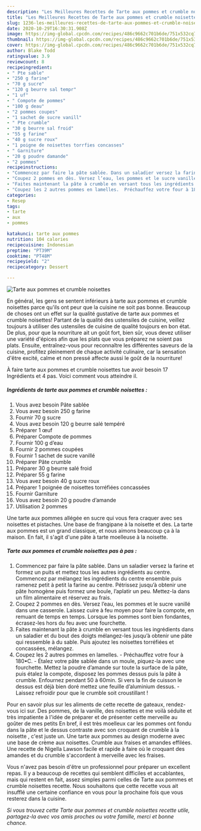 ```yaml
---
description: "Les Meilleures Recettes de Tarte aux pommes et crumble noisettes"
title: "Les Meilleures Recettes de Tarte aux pommes et crumble noisettes"
slug: 1236-les-meilleures-recettes-de-tarte-aux-pommes-et-crumble-noisettes
date: 2020-10-29T16:30:31.908Z
image: https://img-global.cpcdn.com/recipes/486c9662c701b6de/751x532cq70/tarte-aux-pommes-et-crumble-noisettes-photo-principale-de-la-recette.jpg
thumbnail: https://img-global.cpcdn.com/recipes/486c9662c701b6de/751x532cq70/tarte-aux-pommes-et-crumble-noisettes-photo-principale-de-la-recette.jpg
cover: https://img-global.cpcdn.com/recipes/486c9662c701b6de/751x532cq70/tarte-aux-pommes-et-crumble-noisettes-photo-principale-de-la-recette.jpg
author: Blake Todd
ratingvalue: 3.9
reviewcount: 8
recipeingredient:
- " Pte sable"
- "250 g farine"
- "70 g sucre"
- "120 g beurre sal tempr"
- "1 uf"
- " Compote de pommes"
- "100 g deau"
- "2 pommes coupes"
- "1 sachet de sucre vanill"
- " Pte crumble"
- "30 g beurre sal froid"
- "55 g farine"
- "40 g sucre roux"
- "1 poigne de noisettes torrfies concasses"
- " Garniture"
- "20 g poudre damande"
- "2 pommes"
recipeinstructions:
- "Commencez par faire la pâte sablée. Dans un saladier versez la farine et formez un puits et mettez tous les autres ingrédients au centre. Commencez par mélangez les ingrédients du centre ensemble puis ramenez petit à petit la farine au centre. Pétrissez jusqu’à obtenir une pâte homogène puis formez une boule, l’aplatir un peu. Mettez-la dans un film alimentaire et réservez au frais."
- "Coupez 2 pommes en dès. Versez l’eau, les pommes et le sucre vanillé dans une casserole. Laissez cuire à feu moyen pour faire la compote, en remuant de temps en temps. Lorsque les pommes sont bien fondantes, écrasez-les hors du feu avec une fourchette."
- "Faites maintenant la pâte à crumble en versant tous les ingrédients dans un saladier et du bout des doigts mélangez-les jusqu’à obtenir une pâte qui ressemble à du sable. Puis ajoutez les noisettes torréfiées et concassées, mélangez."
- "Coupez les 2 autres pommes en lamelles.  Préchauffez votre four à 180•C.  Étalez votre pâte sablée dans un moule, piquez-la avec une fourchette. Mettez la poudre d’amande sur toute la surface de la pâte, puis étalez la compote, disposez les pommes dessus puis la pâte à crumble. Enfournez pendant 50 à 60min. Si vers la fin de cuisson le dessus est déjà bien doré mettez une feuille d’aluminium dessus.  Laissez refroidir pour que le crumble soit croustillant !"
categories:
- Resep
tags:
- tarte
- aux
- pommes

katakunci: tarte aux pommes 
nutrition: 104 calories
recipecuisine: Indonesian
preptime: "PT39M"
cooktime: "PT48M"
recipeyield: "2"
recipecategory: Dessert

---
```



![Tarte aux pommes et crumble noisettes](https://img-global.cpcdn.com/recipes/486c9662c701b6de/751x532cq70/tarte-aux-pommes-et-crumble-noisettes-photo-principale-de-la-recette.jpg)

En général, les gens se sentent inférieurs à tarte aux pommes et crumble noisettes parce qu'ils ont peur que la cuisine ne soit pas bonne. Beaucoup de choses ont un effet sur la qualité gustative de tarte aux pommes et crumble noisettes! Partant de la qualité des ustensiles de cuisine, veillez toujours à utiliser des ustensiles de cuisine de qualité toujours en bon état. De plus, pour que la nourriture ait un goût fort, bien sûr, vous devez utiliser une variété d'épices afin que les plats que vous préparez ne soient pas plats. Ensuite, entraînez-vous pour reconnaître les différentes saveurs de la cuisine, profitez pleinement de chaque activité culinaire, car la sensation d'être excité, calme et non pressé affecte aussi le goût de la nourriture!

<!--inarticleads1-->

À faire tarte aux pommes et crumble noisettes tue avoir besoin 17 Ingrédients et 4 pas. Voici comment vous atteindre il.

##### Ingrédients de tarte aux pommes et crumble noisettes :

1. Vous avez besoin  Pâte sablée
1. Vous avez besoin 250 g farine
1. Fournir 70 g sucre
1. Vous avez besoin 120 g beurre salé tempéré
1. Préparer 1 œuf
1. Préparer  Compote de pommes
1. Fournir 100 g d’eau
1. Fournir 2 pommes coupées
1. Fournir 1 sachet de sucre vanillé
1. Préparer  Pâte crumble
1. Préparer 30 g beurre salé froid
1. Préparer 55 g farine
1. Vous avez besoin 40 g sucre roux
1. Préparer 1 poignée de noisettes torréfiées concassées
1. Fournir  Garniture
1. Vous avez besoin 20 g poudre d’amande
1. Utilisation 2 pommes


Une tarte aux pommes allégée en sucre qui vous fera craquer avec ses noisettes et pistaches. Une base de frangipane à la noisette et des. La tarte aux pommes est un grand classique, et nous aimons beaucoup ça à la maison. En fait, il s&#39;agit d&#39;une pâte à tarte moelleuse à la noisette. 

<!--inarticleads2-->

##### Tarte aux pommes et crumble noisettes pas à pas :

1. Commencez par faire la pâte sablée. Dans un saladier versez la farine et formez un puits et mettez tous les autres ingrédients au centre. Commencez par mélangez les ingrédients du centre ensemble puis ramenez petit à petit la farine au centre. Pétrissez jusqu’à obtenir une pâte homogène puis formez une boule, l’aplatir un peu. Mettez-la dans un film alimentaire et réservez au frais.
1. Coupez 2 pommes en dès. Versez l’eau, les pommes et le sucre vanillé dans une casserole. Laissez cuire à feu moyen pour faire la compote, en remuant de temps en temps. Lorsque les pommes sont bien fondantes, écrasez-les hors du feu avec une fourchette.
1. Faites maintenant la pâte à crumble en versant tous les ingrédients dans un saladier et du bout des doigts mélangez-les jusqu’à obtenir une pâte qui ressemble à du sable. Puis ajoutez les noisettes torréfiées et concassées, mélangez.
1. Coupez les 2 autres pommes en lamelles.  - Préchauffez votre four à 180•C.  - Étalez votre pâte sablée dans un moule, piquez-la avec une fourchette. Mettez la poudre d’amande sur toute la surface de la pâte, puis étalez la compote, disposez les pommes dessus puis la pâte à crumble. Enfournez pendant 50 à 60min. Si vers la fin de cuisson le dessus est déjà bien doré mettez une feuille d’aluminium dessus.  - Laissez refroidir pour que le crumble soit croustillant !


Pour en savoir plus sur les aliments de cette recette de gateaux, rendez-vous ici sur. Des pommes, de la vanille, des noisettes et me voilà séduite et très impatiente à l&#39;idée de préparer et de présenter cette merveille au goûter de mes petits En bref, il est très moelleux car les pommes ont fondu dans la pâte et le dessus contraste avec son croquant de crumble à la noisette , c&#39;est juste un. Une tarte aux pommes au design moderne avec une base de crème aux noisettes. Crumble aux fraises et amandes effilées. Une recette de Nigella Lawson facile et rapide à faire où le croquant des amandes et du crumble s&#39;accordent à merveille avec les fraises. 

<!--inarticleads1-->

<p>
Vous n'avez pas besoin d'être un professionnel pour préparer un excellent repas. Il y a beaucoup de recettes qui semblent difficiles et accablantes, mais qui restent en fait, assez simples parmi celles de Tarte aux pommes et crumble noisettes recette. Nous souhaitons que cette recette vous ait insufflé une certaine confiance en vous pour la prochaine fois que vous resterez dans la cuisine.
</p>

<p>
<i>Si vous trouvez cette Tarte aux pommes et crumble noisettes recette utile, partagez-la avec vos amis proches ou votre famille, merci et bonne chance.</i>
</p>
